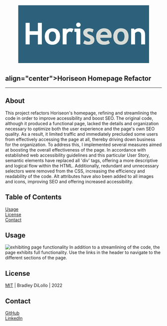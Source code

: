 # <h1 align="center">![Horiseon](./assets/images/horiseon-icon.png)</h1><h2>align="center">Horiseon Homepage Refactor</h2>
---
## About
This project refactors Horiseon's homepage, refining and streamlining the code in order to improve accessibility and boost SEO. The original code, although it produced a functional page, lacked the details and organization necessary to optimize both the user experience and the page's own SEO quality. As a result, it limited traffic and immediately precluded some users from effectively accessing the page at all, thereby driving down business for the organization.
To address this, I implemented several measures aimed at boosting the overall effectiveness of the page. In accordance with established web accessibility guidelines and this particular User Story, semantic elements have replaced all 'div' tags, offering a more descriptive and logical flow within the HTML. Additionally, redundant and unnecessary selectors were removed from the CSS, increasing the efficiency and readability of the code. Alt attributes have also been added to all images and icons, improving SEO and offering increased accessibility.
## Table of Contents
[Usage](#usage)  
[License](#license)  
[Contact](#contact)

## Usage
![exhibiting page functionality](/assets/images/horiseon-usage.gif)
In addition to a streamlining of the code, the page exhibits full functionality. Use the links in the header to navigate to the different sections of the page.

## License
[MIT](LICENSE.txt) &#124; Bradley DiLollo &#124; 2022

## Contact
[GitHub](https://github.com/bdilollo)  
[LinkedIn](https://www.linkedin.com/in/bradley-dilollo/)